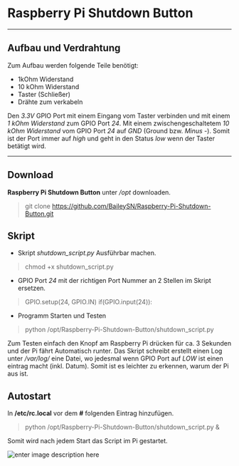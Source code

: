 # Raspberry Pi Shutdown Button

----
## Aufbau und Verdrahtung ##
Zum Aufbau werden folgende Teile benötigt:
- 1kOhm Widerstand
- 10 kOhm Widerstand
- Taster (Schließer)
- Drähte zum verkabeln

Den *3.3V* GPIO Port mit einem Eingang vom Taster verbinden und mit einem *1 kOhm Widerstand* zum GPIO Port *24*.
Mit einem zwischengeschaltetem *10 kOhm Widerstand* vom GPIO Port *24* auf *GND* (Ground bzw. *Minus* *-*).
Somit ist der Port immer auf *high* und geht in den Status *low* wenn der Taster betätigt wird.



----------


## Download ##
**Raspberry Pi Shutdown Button**  unter */opt* downloaden.

>    git clone https://github.com/BaileySN/Raspberry-Pi-Shutdown-Button.git

## Skript ##
- Skript *shutdown_script.py* Ausführbar machen.

>    chmod +x shutdown_script.py

- GPIO Port *24* mit der richtigen Port Nummer an 2 Stellen im Skript ersetzen.

>    GPIO.setup(24, GPIO.IN)
>    if(GPIO.input(24)):

- Programm Starten und Testen

>    python /opt/Raspberry-Pi-Shutdown-Button/shutdown_script.py

Zum Testen einfach den Knopf am Raspberry Pi drücken für ca. 3 Sekunden und der Pi fährt Automatisch runter.
Das Skript schreibt erstellt einen Log unter */var/log/* eine Datei, wo jedesmal wenn GPIO Port auf *LOW* ist einen eintrag macht (inkl. Datum).
Somit ist es leichter zu erkennen, warum der Pi aus ist.

## Autostart ##

In **/etc/rc.local** vor dem **#** folgenden Eintrag hinzufügen.

>    python /opt/Raspberry-Pi-Shutdown-Button/shutdown_script.py &

Somit wird nach jedem Start das Script im Pi gestartet.

 ![enter image description here](http://wiki.pratznschutz.com/images/thumb/f/f6/Logo_raspberry_pi.png/100px-Logo_raspberry_pi.png)
